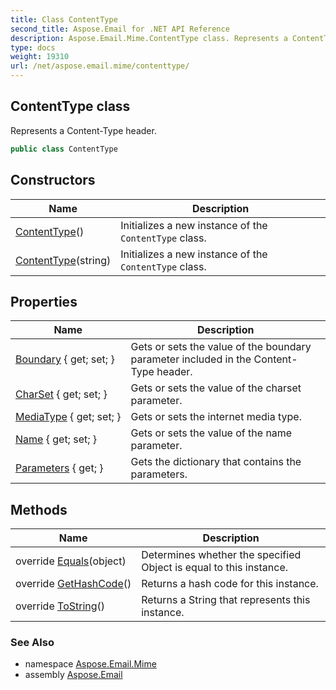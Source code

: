 ```yaml
---
title: Class ContentType
second_title: Aspose.Email for .NET API Reference
description: Aspose.Email.Mime.ContentType class. Represents a ContentType header
type: docs
weight: 19310
url: /net/aspose.email.mime/contenttype/
---
```

## ContentType class

Represents a Content-Type header.

```csharp
public class ContentType
```

## Constructors

| Name | Description |
| --- | --- |
| [ContentType](contenttype/#constructor)() | Initializes a new instance of the `ContentType` class. |
| [ContentType](contenttype/#constructor_1)(string) | Initializes a new instance of the `ContentType` class. |

## Properties

| Name | Description |
| --- | --- |
| [Boundary](../../aspose.email.mime/contenttype/boundary/) { get; set; } | Gets or sets the value of the boundary parameter included in the Content-Type header. |
| [CharSet](../../aspose.email.mime/contenttype/charset/) { get; set; } | Gets or sets the value of the charset parameter. |
| [MediaType](../../aspose.email.mime/contenttype/mediatype/) { get; set; } | Gets or sets the internet media type. |
| [Name](../../aspose.email.mime/contenttype/name/) { get; set; } | Gets or sets the value of the name parameter. |
| [Parameters](../../aspose.email.mime/contenttype/parameters/) { get; } | Gets the dictionary that contains the parameters. |

## Methods

| Name | Description |
| --- | --- |
| override [Equals](../../aspose.email.mime/contenttype/equals/)(object) | Determines whether the specified Object is equal to this instance. |
| override [GetHashCode](../../aspose.email.mime/contenttype/gethashcode/)() | Returns a hash code for this instance. |
| override [ToString](../../aspose.email.mime/contenttype/tostring/)() | Returns a String that represents this instance. |

### See Also

* namespace [Aspose.Email.Mime](../../aspose.email.mime/)
* assembly [Aspose.Email](../../)


